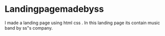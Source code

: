 # Landingpagemadebyss
I made a landing page using html css . In this landing page its contain music band by ss"s company.
